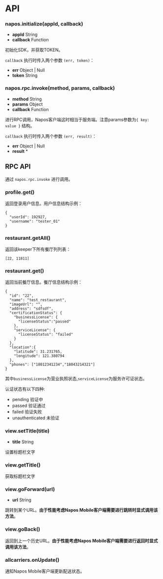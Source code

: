 # API

### napos.initialize(appId, callback)
* **appId** String
* **callback** Function

初始化SDK，并获取TOKEN。

`callback` 执行时传入两个参数 `(err, token)`：

* **err** Object | Null
* **token** String

### napos.rpc.invoke(method, params, callback)
* **method** String
* **params** Object
* **callback** Function 

进行RPC调用，Napos客户端这时相当于服务端。注意params参数为`{ key: value }` 结构。

`callback` 执行时传入两个参数 `(err, result)`：

* **err** Object | Null
* **result** *

## RPC API

通过 `napos.rpc.invoke` 进行调用。

### profile.get()

返回登录用户信息。用户信息结构示例：

```
{
  "userId": 192927,
  "username": "tester_01"
}
```

### restaurant.getAll()

返回该keeper下所有餐厅列列表：

```
[22, 11811]
```

### restaurant.get()

返回当前餐厅信息。餐厅信息结构示例：

```
{
  "id": "22",
  "name": "test_restaurant",
  "imageUrl": "",
  "address": "sdfsdf",
  "certificationStatus": {
    "businessLicense": {
      "licenseStatus":"passed"
    },
    "serviceLicense": {
      "licenseStatus": "failed"
    }
  },
  "location":{
    "latitude": 31.231765,
    "longitude": 121.380794
  },
  "phones": ["18012341234","18043214321"]
}
```
其中`businessLicense`为营业执照状态,`serviceLicense`为服务许可证状态。

认证状态有以下四种:
* pending 验证中
* passed 验证通过
* failed 验证失败
* unauthenticated 未验证

### view.setTitle(title)
* **title** String

设置标题栏文字

### view.getTitle()

获取标题栏文字

### view.goForward(url)
* **url** String

跳转到某个URL。**由于性能考虑Napos Mobile客户端需要进行跳转时显式调用该方法**。

### view.goBack()

返回到上一个历史URL。**由于性能考虑Napos Mobile客户端需要进行返回时显式调用该方法**。

### allcarriers.onUpdate()

通知Napos Mobile客户端更新配送状态。